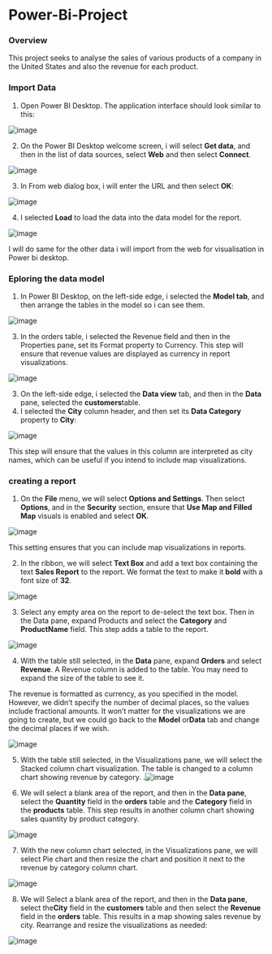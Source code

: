 # Power-Bi-Project

### Overview
This project seeks to analyse the sales of various products of a company in the United States and also the revenue for each product.

### Import Data
1. Open Power BI Desktop. The application interface should look similar to this:
   
![image](https://github.com/DoraAgyemang/Power-Bi-Project/assets/128803445/e9fb3506-d23e-42c1-9068-c7cc7eab6880)

2. On the Power BI Desktop welcome screen, i will select **Get data**, and then in the list of data sources, select **Web** and then select **Connect**.
 
![image](https://github.com/DoraAgyemang/Power-Bi-Project/assets/128803445/2dcce161-af91-4294-a96b-a176723766f6)

3. In From web dialog box, i will enter the URL and then select **OK**:
   
![image](https://github.com/DoraAgyemang/Power-Bi-Project/assets/128803445/51c233a8-3aa1-46a1-95f3-8dc7a2bfbbd3)

4. I selected **Load** to load the data into the data model for the report.
   
![image](https://github.com/DoraAgyemang/Power-Bi-Project/assets/128803445/f830a85d-9812-4006-8c29-b2c366f540ee)

I will do same for the other data  i will import from the web for visualisation in Power bi desktop.

### Eploring the data model
1. In Power BI Desktop, on the left-side edge, i selected the **Model tab**, and then arrange the tables in the model so i can see them.
   
![image](https://github.com/DoraAgyemang/Power-Bi-Project/assets/128803445/731d4944-c111-4509-b8d3-993aca1a8d5b)

3. In the orders table, i selected the Revenue field and then in the Properties pane, set its Format property to Currency. This step will ensure that revenue values are 
   displayed as currency in report visualizations.

![image](https://github.com/DoraAgyemang/Power-Bi-Project/assets/128803445/86da68e2-a127-4187-a333-3730a92bdb44)

3. On the left-side edge, i selected the **Data view** tab, and then in the **Data** pane, selected the **customers**table.
4. I selected the **City** column header, and then set its **Data Category** property to **City**:

![image](https://github.com/DoraAgyemang/Power-Bi-Project/assets/128803445/1b0565c9-5ffb-4789-91fd-ffa7bc6dfa29)

This step will ensure that the values in this column are interpreted as city names, which can be useful if you intend to include map visualizations.

### creating a report
1. On the **File** menu, we will select **Options and Settings**. Then select **Options**, and in the **Security** section, ensure that **Use Map and Filled Map** visuals is enabled and select **OK**.

![image](https://github.com/DoraAgyemang/Power-Bi-Project/assets/128803445/de82ed0c-30fe-4102-a3ff-a018ed3fbfdc)

This setting ensures that you can include map visualizations in reports.

2. In the ribbon, we will select **Text Box** and add a text box containing the text **Sales Report** to the report. We format the text to make it **bold** with a font size of **32**.

![image](https://github.com/DoraAgyemang/Power-Bi-Project/assets/128803445/591b6faf-3bff-417a-ad0d-7a2586b81e18)

3. Select any empty area on the report to de-select the text box. Then in the Data pane, expand Products and select the **Category** and **ProductName** field. This step 
   adds a table to the report.

![image](https://github.com/DoraAgyemang/Power-Bi-Project/assets/128803445/2fd99baf-5afc-4148-973e-3fc2655c8949)

4. With the table still selected, in the **Data** pane, expand **Orders** and select **Revenue**. A Revenue column is added to the table. You may need to expand the size 
   of the table to see it.

The revenue is formatted as currency, as you specified in the model. However, we didn’t specify the number of decimal places, so the values include fractional amounts. It won’t matter for the visualizations we are going to create, but we could go back to the **Model** or**Data** tab and change the decimal places if we wish.
   
![image](https://github.com/DoraAgyemang/Power-Bi-Project/assets/128803445/f1a5e6e7-990b-4057-bf05-927eda2b569a)

5. With the table still selected, in the Visualizations pane, we will select the Stacked column chart visualization. The table is changed to a column chart showing revenue 
   by category.
.![image](https://github.com/DoraAgyemang/Power-Bi-Project/assets/128803445/196216b0-4a1e-481e-a19c-746614a76300)

6. We will select a blank area of the report, and then in the **Data pane**, select the **Quantity** field in the **orders** table and the **Category** field in the 
   **products** table. This step results in another column chart showing sales quantity by product category.

![image](https://github.com/DoraAgyemang/Power-Bi-Project/assets/128803445/6bb9a4f4-39b0-416c-a220-ac7121f87d15)

7. With the new column chart selected, in the Visualizations pane, we will select Pie chart and then resize the chart and position it next to the revenue by category column chart.

![image](https://github.com/DoraAgyemang/Power-Bi-Project/assets/128803445/47d4ea60-e9f3-4ea9-a7e3-01ca8e9d2c75)

8. We will Select a blank area of the report, and then in the **Data pane**, select the**City** field in the **customers** table and then select the **Revenue** field in 
  the **orders** table. This results in a map showing sales revenue by city. Rearrange and resize the visualizations as needed:

![image](https://github.com/DoraAgyemang/Power-Bi-Project/assets/128803445/779d557d-a11b-4134-b334-e1ffbcd6a080)
